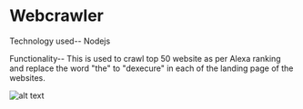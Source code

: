# Webcrawler
Technology used--
Nodejs

Functionality--
This is used to crawl top 50 website as per Alexa ranking and replace the word "the" to "dexecure" in each of the landing page 
of the websites.


![alt text](https://github.com/shaharyar-shamshi/Webcrawler/blob/master/Screenshot%20from%202018-05-20%2019-58-38.png)
